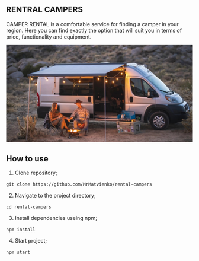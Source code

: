## RENTRAL CAMPERS

CAMPER RENTAL is a comfortable service for finding a camper in your region. Here
you can find exactly the option that will suit you in terms of price,
functionality and equipment.

![Creating repo from a TB_Van_18-1536x10241][def]

[def]: ././src/assets/images/TB_Van_18-1536x10241.jpgw3.jpg

## How to use

1. Clone repository;

```
git clone https://github.com/MrMatvienko/rental-campers

```

2. Navigate to the project directory;

```
cd rental-campers

```

3. Install dependencies useing npm;

```
npm install
```

4. Start project;

```
npm start
```
